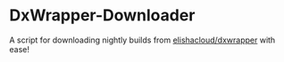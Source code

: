 # DxWrapper-Downloader
A script for downloading nightly builds from [elishacloud/dxwrapper](https://github.com/elishacloud/dxwrapper) with ease!
